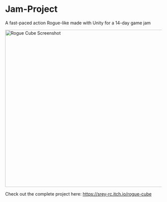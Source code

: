 # Jam-Project
A fast-paced action Rogue-like made with Unity for a 14-day game jam 

<img width="508" alt="Rogue Cube Screenshot" src="https://github.com/sreyrc/Jam-Project/assets/59312045/e2dd4cd3-cae0-44e5-8dff-eaa9086c519d">

Check out the complete project here:
https://srey-rc.itch.io/rogue-cube
